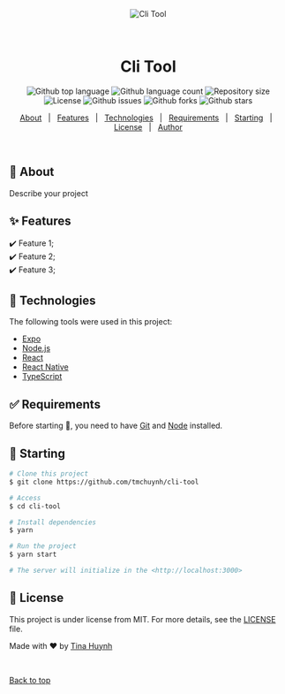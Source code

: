 <div align="center" id="top"> 
  <img src="./.github/app.gif" alt="Cli Tool" />

  &#xa0;

  <!-- <a href="https://clitool.netlify.app">Demo</a> -->
</div>

<h1 align="center">Cli Tool</h1>

<p align="center">
  <img alt="Github top language" src="https://img.shields.io/github/languages/top/tmchuynh/cli-tool?color=56BEB8">

  <img alt="Github language count" src="https://img.shields.io/github/languages/count/tmchuynh/cli-tool?color=56BEB8">

  <img alt="Repository size" src="https://img.shields.io/github/repo-size/tmchuynh/cli-tool?color=56BEB8">

  <img alt="License" src="https://img.shields.io/github/license/tmchuynh/cli-tool?color=56BEB8">

  <img alt="Github issues" src="https://img.shields.io/github/issues/tmchuynh/cli-tool?color=56BEB8" />

  <img alt="Github forks" src="https://img.shields.io/github/forks/tmchuynh/cli-tool?color=56BEB8" />

  <img alt="Github stars" src="https://img.shields.io/github/stars/tmchuynh/cli-tool?color=56BEB8" />
</p>

<!-- Status -->

<!-- <h4 align="center"> 
	🚧  Cli Tool 🚀 Under construction...  🚧
</h4> 

<hr> -->

<p align="center">
  <a href="#dart-about">About</a> &#xa0; | &#xa0; 
  <a href="#sparkles-features">Features</a> &#xa0; | &#xa0;
  <a href="#rocket-technologies">Technologies</a> &#xa0; | &#xa0;
  <a href="#white_check_mark-requirements">Requirements</a> &#xa0; | &#xa0;
  <a href="#checkered_flag-starting">Starting</a> &#xa0; | &#xa0;
  <a href="#memo-license">License</a> &#xa0; | &#xa0;
  <a href="https://github.com/tmchuynh" target="_blank">Author</a>
</p>

<br>

## :dart: About ##

Describe your project

## :sparkles: Features ##

:heavy_check_mark: Feature 1;\
:heavy_check_mark: Feature 2;\
:heavy_check_mark: Feature 3;

## :rocket: Technologies ##

The following tools were used in this project:

- [Expo](https://expo.io/)
- [Node.js](https://nodejs.org/en/)
- [React](https://pt-br.reactjs.org/)
- [React Native](https://reactnative.dev/)
- [TypeScript](https://www.typescriptlang.org/)

## :white_check_mark: Requirements ##

Before starting :checkered_flag:, you need to have [Git](https://git-scm.com) and [Node](https://nodejs.org/en/) installed.

## :checkered_flag: Starting ##

```bash
# Clone this project
$ git clone https://github.com/tmchuynh/cli-tool

# Access
$ cd cli-tool

# Install dependencies
$ yarn

# Run the project
$ yarn start

# The server will initialize in the <http://localhost:3000>
```

## :memo: License ##

This project is under license from MIT. For more details, see the [LICENSE](LICENSE.md) file.


Made with :heart: by <a href="https://github.com/tmchuynh" target="_blank">Tina Huynh</a>

&#xa0;

<a href="#top">Back to top</a>
